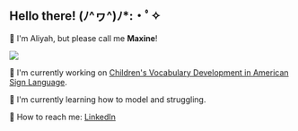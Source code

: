 ## Hello there! (ﾉ^ヮ^)ﾉ*:・ﾟ✧

🔮 I'm Aliyah, but please call me **Maxine**!

![](https://i0.wp.com/www.printmag.com/wp-content/uploads/2021/02/4cbe8d_f1ed2800a49649848102c68fc5a66e53mv2.gif?resize=476%2C280&ssl=1)

🔭 I'm currently working on [Children's Vocabulary Development in American Sign Language](https://github.com/mxnrms/Children_Vocab_Development.git.).

🌱 I'm currently learning how to model and struggling.

📮 How to reach me: [LinkedIn](https://www.linkedin.com/in/maxine-ramos/)

<!--
**mxnrms/mxnrms** is a ✨ _special_ ✨ repository because its `README.md` (this file) appears on your GitHub profile.

Here are some ideas to get you started:

- 🔭 I’m currently working on ...
- 🌱 I’m currently learning ...
- 👯 I’m looking to collaborate on ...
- 🤔 I’m looking for help with ...
- 💬 Ask me about ...
- 📫 How to reach me: ...
- 😄 Pronouns: ...
- ⚡ Fun fact: ...
-->
